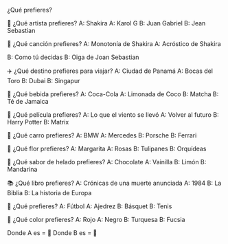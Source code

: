 ¿Qué prefieres?

🎨 ¿Qué artista prefieres?
A: Shakira
A: Karol G
B: Juan Gabriel
B: Jean Sebastian

🎵 ¿Qué canción prefieres?
A: Monotonía de Shakira
A: Acróstico de Shakira

B: Como tú decidas
B: Oiga de Joan Sebastian

✈️ ¿Qué destino prefieres para viajar?
A: Ciudad de Panamá
A: Bocas del Toro
B: Dubai
B: Singapur

🍹 ¿Qué bebida prefieres?
A: Coca-Cola
A: Limonada de Coco
B: Matcha
B: Té de Jamaica

🎥 ¿Qué película prefieres?
A: Lo que el viento se llevó
A: Volver al futuro
B: Harry Potter
B: Matrix

🚗 ¿Qué carro prefieres?
A: BMW
A: Mercedes
B: Porsche
B: Ferrari

💐 ¿Qué flor prefieres?
A: Margarita
A: Rosas
B: Tulipanes
B: Orquídeas

🍦 ¿Qué sabor de helado prefieres?
A: Chocolate
A: Vainilla
B: Limón
B: Mandarina

📚 ¿Qué libro prefieres?
A: Crónicas de una muerte anunciada
A: 1984
B: La Biblia
B: La historia de Europa

🏈 ¿Qué prefieres?
A: Fútbol
A: Ajedrez
B: Básquet
B: Tenis

🌈 ¿Qué color prefieres?
A: Rojo
A: Negro
B: Turquesa
B: Fucsia

Donde A es = 💚
Donde B es = 💜